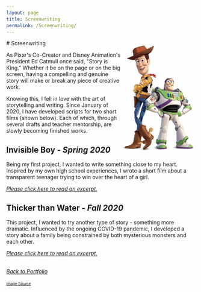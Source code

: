 ```yaml
---
layout: page
title: Screenwriting
permalink: /Screenwriting/
---
```

<img align="right" src="/assets/buzzAndWoody.jpg" style="width:200px;">
# Screenwriting

As Pixar's Co-Creator and Disney Animation's President Ed Catmull once said, "Story is King." Whether it be on the page or on the big screen, having a compelling and genuine story will make or break any piece of creative work. <br>

Knowing this, I fell in love with the art of storytelling and writing. Since January of 2020, I have developed scripts for two short films (shown below). Each of which, through several drafts and teacher mentorship, are slowly becoming finished works. <br>

## Invisible Boy - *Spring 2020*
Being my first project, I wanted to write something close to my heart. Inspired by my own high school experiences, I wrote a short film about a transparent teenager trying to win over the heart of a girl.

[*Please click here to read an excerpt.*]({{site.baseurl}}/Invisible_Boy/)

## Thicker than Water - *Fall 2020*
This project, I wanted to try another type of story - something more dramatic. Influenced by the ongoing COVID-19 pandemic, I developed a story about a family being constrained by both mysterious monsters and each other. 

[*Please click here to read an excerpt.*]({{site.baseurl}}/Thicker_than_Water/)
<br><br>

<a href="{{site.baseurl}}/portfolio.html">*Back to Portfolio*</a>

<font size="1"><a href="https://www.google.com/url?sa=i&url=https%3A%2F%2Fwww.pinterest.com%2Fpin%2F354588170633154613%2F&psig=AOvVaw3kcURXlhCCaUAuZZdlO7Eh&ust=1612134629346000&source=images&cd=vfe&ved=0CAIQjRxqFwoTCOCIz9HjxO4CFQAAAAAdAAAAABAJ">Image Source</a></font>